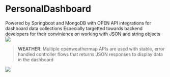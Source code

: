 # PersonalDashboard
Powered by Springboot and MongoDB with OPEN API integrations for dashboard data collections
Especially targetted towards backend developers for their convinience on working with JSON and string objects
<img src="https://github.com/hashlahiri/PersonalDashboard/blob/main/personalDashboardApp%20-%20Screens/WelcomePage.png" />

> <b>WEATHER</b>: 
  Multiple openweathermap APIs are used with stable, error handled controller flows that returns JSON responses to display data in the dashboard
<img src="https://github.com/hashlahiri/PersonalDashboard/blob/main/personalDashboardApp%20-%20Screens/WeatherData.png" />
